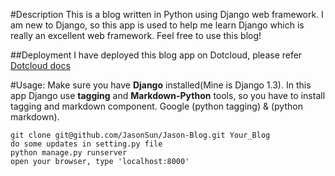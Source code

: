 #Description
This is a blog written in Python using Django web framework. I am new to Django, so this app is used to help me learn Django which is really an excellent web framework. Feel free to use this blog!

##Deployment
I have deployed this blog app on Dotcloud, please refer [Dotcloud docs](http://docs.dotcloud.com/tutorials/django)

#Usage:
Make sure you have **Django** installed(Mine is Django 1.3). In this app Django use **tagging** and **Markdown-Python** tools, so you have to install tagging and markdown component. Google (python tagging) & (python markdown).

    git clone git@github.com/JasonSun/Jason-Blog.git Your_Blog
    do some updates in setting.py file
    python manage.py runserver
    open your browser, type 'localhost:8000'
